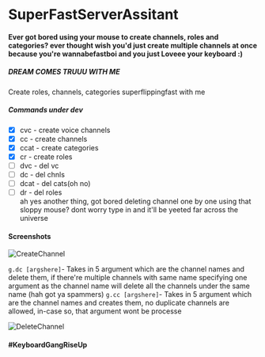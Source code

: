# SuperFastServerAssitant 
#### Ever got bored using your mouse to create channels, roles and categories? ever thought wish you'd just create multiple channels at once because you're wannabefastboi and you just Loveee your keyboard :)<br>
##### DREAM COMES TRUUU WITH ME
Create roles, channels, categories superflippingfast with me
##### Commands under dev

- [x] cvc - create voice channels
- [x] cc - create channels
- [x] ccat - create categories
- [x] cr - create roles
- [ ] dvc - del vc
- [ ] dc -  del chnls
- [ ] dcat - del cats(oh no)
- [ ] dr -   del roles
<br>ah yes another thing, got bored deleting channel one by one using that sloppy mouse? dont worry type in and it'll be yeeted far across the universe

#### Screenshots
![CreateChannel](ss/cc.png)

``g.dc [argshere]``- Takes in 5 argument which are the channel names and delete them, if there're multiple channels with same name specifying one argument as the channel name will delete all the channels under the same name (hah got ya spammers)
``g.cc [argshere]``- Takes in 5 argument which are the channel names and creates them, no duplicate channels are allowed, in-case so, that argument wont be processe

![DeleteChannel](ss/ccmain.png)
#### #KeyboardGangRiseUp